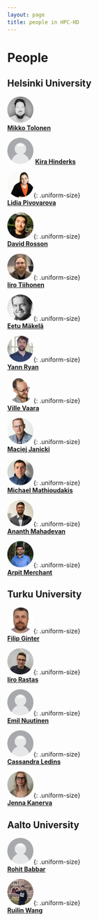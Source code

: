 ```yaml
---
layout: page
title: people in HPC-HD
---
```



# People

## Helsinki University

![Mikko Tolonen](/assets/images/tolonen.jpg)  
**[Mikko Tolonen](https://researchportal.helsinki.fi/en/persons/mikko-tolonen)**  

![Kira Hinderks](/assets/images/placeholder.jpeg) 
**[Kira Hinderks](https://researchportal.helsinki.fi/en/persons/kira-sophie-hinderks)**  

![Lidia Pivovarova](/assets/images/lidia.png){: .uniform-size}   
**[Lidia Pivovarova](https://researchportal.helsinki.fi/en/persons/lidia-pivovarova)**  

![David Rosson](/assets/images/rosson.jpg){: .uniform-size}   
**[David Rosson](https://www.helsinki.fi/en/about-us/people/people-finder/david-rosson-9471528)**  

![Iiro Tiihonen](/assets/images/tiihonen.jpeg){: .uniform-size}   
**[Iiro Tiihonen](https://researchportal.helsinki.fi/fi/persons/iiro-lassi-ilmari-tiihonen)**  

![Eetu Mäkelä](/assets/images/eetu-medium.png){: .uniform-size}   
**[Eetu Mäkelä](https://blogs.helsinki.fi/jiemakel/)**  

![Yann Ryan](/assets/images/yann_ryan.png){: .uniform-size}   
**[Yann Ryan](https://www.universiteitleiden.nl/en/staffmembers/yann-ryan#tab-1)**  

![Ville Vaara](/assets/images/vaara.jpg){: .uniform-size}   
**[Ville Vaara](https://researchportal.helsinki.fi/en/persons/ville-vaara)**  

![Maciej Janicki](/assets/images/janicki.jpg){: .uniform-size}   
**[Maciej Janicki](https://researchportal.helsinki.fi/en/persons/maciej-michal-janicki)**  

![Michael Mathioudakis](/assets/images/mathioudakis.jpeg){: .uniform-size}   
**[Michael Mathioudakis](https://researchportal.helsinki.fi/en/persons/michael-mathioudakis)**  

![Ananth Mahadevan](/assets/images/mahadevan.jpeg){: .uniform-size}   
**[Ananth Mahadevan](https://researchportal.helsinki.fi/en/persons/ananth-mahadevan)**  

![Arpit Merchant](/assets/images/Merchant.jpg){: .uniform-size}   
**[Arpit Merchant](https://researchportal.helsinki.fi/en/persons/arpit-merchant)**  


## Turku University

![Filip Ginter](/assets/images/ginter.jpg){: .uniform-size}   
**[Filip Ginter](https://www.utu.fi/en/people/filip-ginter)**  

![Iiro Rastas](/assets/images/rastas.jpeg){: .uniform-size}   
**[Iiro Rastas](https://www.utu.fi/en/people/iiro-rastas)**  

![Emil Nuutinen](/assets/images/placeholder.jpeg){: .uniform-size}   
**[Emil Nuutinen](https://www.utu.fi/en/people/emil-nuutinen)**  

![Cassandra Ledins](/assets/images/placeholder.jpeg){: .uniform-size}   
**[Cassandra Ledins](https://www.utu.fi/en/people/cassandra-ledins)**  

![Jenna Kanerva](/assets/images/kanerva.png){: .uniform-size}   
**[Jenna Kanerva](https://www.utu.fi/en/people/jenna-kanerva)**  


## Aalto University

![Rohit Babbar](/assets/images/placeholder.jpeg){: .uniform-size}   
**[Rohit Babbar](https://www.aalto.fi/en/people/rohit-babbar)**  

![Ruilin Wang](/assets/images/wang.jpeg){: .uniform-size}   
**[Ruilin Wang](https://www.linkedin.com/in/ruilin-wang-2b9aa2226/)**  


<style>
  img {
    width: 60px; /* Adjust size as needed */
    height: 60px; /* Adjust size as needed */
    border-radius: 50%; /* Make the images round */
    object-fit: cover; /* Ensure the images cover the area */
  }
</style>
